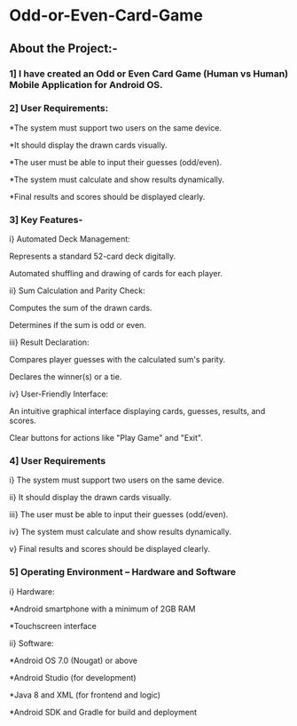 # Odd-or-Even-Card-Game
## About the Project:- 

### 1] I have created an Odd or Even Card Game (Human vs Human) Mobile Application for Android OS.


### 2] User Requirements:

*The system must support two users on the same device.

*It should display the drawn cards visually.

*The user must be able to input their guesses (odd/even).

*The system must calculate and show results dynamically.

*Final results and scores should be displayed clearly.


### 3] Key Features-

i} Automated Deck Management:

Represents a standard 52-card deck digitally.

Automated shuffling and drawing of cards for each player.

ii} Sum Calculation and Parity Check:

Computes the sum of the drawn cards.

Determines if the sum is odd or even.

iii} Result Declaration:

Compares player guesses with the calculated sum's parity.

Declares the winner(s) or a tie.

iv} User-Friendly Interface:

An intuitive graphical interface displaying cards, guesses, results, and scores.

Clear buttons for actions like "Play Game" and "Exit".


### 4] User Requirements

i} The system must support two users on the same device.

ii} It should display the drawn cards visually.

iii} The user must be able to input their guesses (odd/even).

iv} The system must calculate and show results dynamically.

v} Final results and scores should be displayed clearly.


### 5] Operating Environment – Hardware and Software 

i} Hardware:

*Android smartphone with a minimum of 2GB RAM

*Touchscreen interface

ii} Software:

*Android OS 7.0 (Nougat) or above

*Android Studio (for development)

*Java 8 and XML (for frontend and logic)

*Android SDK and Gradle for build and deployment
